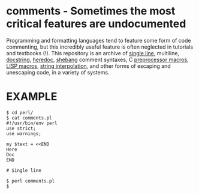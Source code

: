 # comments - Sometimes the most critical features are undocumented

Programming and formatting languages tend to feature some form of code commenting, but this incredibly useful feature is often neglected in tutorials and textbooks (!). This repository is an archive of [single line](http://en.wikipedia.org/wiki/Code_comments), multiline, [docstring](http://en.wikipedia.org/wiki/Docstring), [heredoc](http://en.wikipedia.org/wiki/Heredocs), [shebang](http://en.wikipedia.org/wiki/Shebang_line) comment syntaxes, C [preprocessor macros](http://en.wikipedia.org/wiki/C_preprocessor), [LISP macros](http://en.wikipedia.org/wiki/Macro_(computer_science)#Syntactic_macros), [string interpolation](http://en.wikipedia.org/wiki/String_interpolation), and other forms of escaping and unescaping code, in a variety of systems.

# EXAMPLE

```
$ cd perl/
$ cat comments.pl
#!/usr/bin/env perl
use strict;
use warnings;

my $text = <<END
Here
Doc
END

# Single line

$ perl comments.pl
$
```
